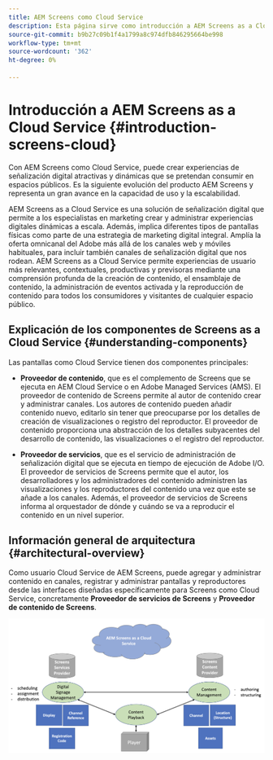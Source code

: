 ```yaml
---
title: AEM Screens como Cloud Service
description: Esta página sirve como introducción a AEM Screens as a Cloud Service.
source-git-commit: b9b27c09b1f4a1799a8c974dfb846295664be998
workflow-type: tm+mt
source-wordcount: '362'
ht-degree: 0%

---
```



# Introducción a AEM Screens as a Cloud Service {#introduction-screens-cloud}

Con AEM Screens como Cloud Service, puede crear experiencias de señalización digital atractivas y dinámicas que se pretendan consumir en espacios públicos. Es la siguiente evolución del producto AEM Screens y representa un gran avance en la capacidad de uso y la escalabilidad.

AEM Screens as a Cloud Service es una solución de señalización digital que permite a los especialistas en marketing crear y administrar experiencias digitales dinámicas a escala. Además, implica diferentes tipos de pantallas físicas como parte de una estrategia de marketing digital integral. Amplía la oferta omnicanal del Adobe más allá de los canales web y móviles habituales, para incluir también canales de señalización digital que nos rodean. AEM Screens as a Cloud Service permite experiencias de usuario más relevantes, contextuales, productivas y previsoras mediante una comprensión profunda de la creación de contenido, el ensamblaje de contenido, la administración de eventos activada y la reproducción de contenido para todos los consumidores y visitantes de cualquier espacio público.

## Explicación de los componentes de Screens as a Cloud Service {#understanding-components}

Las pantallas como Cloud Service tienen dos componentes principales:

* **Proveedor de contenido**, que es el complemento de Screens que se ejecuta en AEM Cloud Service o en Adobe Managed Services (AMS). El proveedor de contenido de Screens permite al autor de contenido crear y administrar canales. Los autores de contenido pueden añadir contenido nuevo, editarlo sin tener que preocuparse por los detalles de creación de visualizaciones o registro del reproductor. El proveedor de contenido proporciona una abstracción de los detalles subyacentes del desarrollo de contenido, las visualizaciones o el registro del reproductor.

* **Proveedor de servicios**, que es el servicio de administración de señalización digital que se ejecuta en tiempo de ejecución de Adobe I/O. El proveedor de servicios de Screens permite que el autor, los desarrolladores y los administradores del contenido administren las visualizaciones y los reproductores del contenido una vez que este se añade a los canales. Además, el proveedor de servicios de Screens informa al orquestador de dónde y cuándo se va a reproducir el contenido en un nivel superior.


## Información general de arquitectura {#architectural-overview}

Como usuario Cloud Service de AEM Screens, puede agregar y administrar contenido en canales, registrar y administrar pantallas y reproductores desde las interfaces diseñadas específicamente para Screens como Cloud Service, concretamente **Proveedor de servicios de Screens** y **Proveedor de contenido de Screens**.

![image](/help/screens-cloud/assets/architecture-screenscloud.png)

